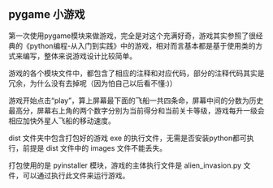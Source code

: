 ## pygame 小游戏

第一次使用pygame模块来做游戏，完全是对这个充满好奇，游戏其实参照了很经典的《python编程-从入门到实践》中的游戏，相对而言基本都是基于使用类的方式来编写，整体来说游戏设计比较简单。

游戏的各个模块文件中，都包含了相应的注释和对应代码，部分的注释代码其实是冗余，为什么没有去掉呢（因为怕自己以后看不懂:)）

游戏开始点击“play”，算上屏幕最下面的飞船一共四条命，屏幕中间的分数为历史最高分，屏幕右上角的两个数字分别为当前得分和当前关卡等级，游戏每升一级会相应加快外星人飞船的移动速度。

dist 文件夹中包含打包好的游戏 exe 的执行文件，无需是否安装python都可执行，前提是 dist 文件中的 images 文件不能丢失。

打包使用的是 pyinstaller 模块，游戏的主体执行文件是 alien_invasion.py 文件，可以通过执行此文件来运行游戏。
